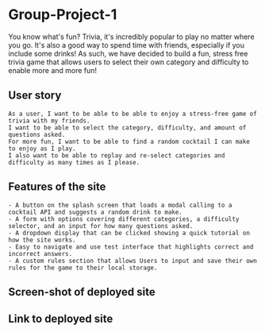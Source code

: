 # Group-Project-1

You know what's fun?  Trivia, it's incredibly popular to play no matter where you go.  It's also a good way to spend time with friends, especially if you include some drinks!
As such, we have decided to build a fun, stress free trivia game that allows users to select their own category and difficulty to enable more and more fun!

## User story

```
As a user, I want to be able to be able to enjoy a stress-free game of trivia with my friends.
I want to be able to select the category, difficulty, and amount of questions asked.
For more fun, I want to be able to find a random cocktail I can make to enjoy as I play.
I also want to be able to replay and re-select categories and difficulty as many times as I please.
```

## Features of the site

```
- A button on the splash screen that loads a modal calling to a cocktail API and suggests a random drink to make.
- A form with options covering different categories, a difficulty selector, and an input for how many questions asked.
- A dropdown display that can be clicked showing a quick tutorial on how the site works.
- Easy to navigate and use test interface that highlights correct and incorrect answers.
- A custom rules section that allows Users to input and save their own rules for the game to their local storage.
```

## Screen-shot of deployed site



## Link to deployed site